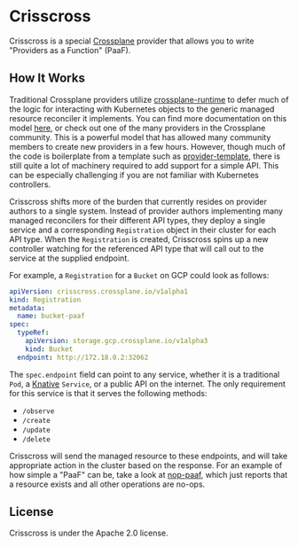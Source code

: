 # Crisscross

Crisscross is a special [Crossplane](https://crossplane.io/) provider that
allows you to write "Providers as a Function" (PaaF).

## How It Works

Traditional Crossplane providers utilize
[crossplane-runtime](https://github.com/crossplane/crossplane-runtime) to defer
much of the logic for interacting with Kubernetes objects to the generic managed
resource reconciler it implements. You can find more documentation on this model
[here](https://crossplane.io/docs/v0.14/contributing/provider_development_guide.html),
or check out one of the many providers in the Crossplane community. This is a
powerful model that has allowed many community members to create new providers
in a few hours. However, though much of the code is boilerplate from a template
such as [provider-template](https://github.com/crossplane/provider-template),
there is still quite a lot of machinery required to add support for a simple
API. This can be especially challenging if you are not familiar with Kubernetes
controllers.

Crisscross shifts more of the burden that currently resides on provider authors
to a single system. Instead of provider authors implementing many managed
reconcilers for their different API types, they deploy a single service and a
corresponding `Registration` object in their cluster for each API type. When the
`Registration` is created, Crisscross spins up a new controller watching for the
referenced API type that will call out to the service at the supplied endpoint.

For example, a `Registration` for a `Bucket` on GCP could look as follows:

```yaml
apiVersion: crisscross.crossplane.io/v1alpha1
kind: Registration
metadata:
  name: bucket-paaf
spec:
  typeRef:
    apiVersion: storage.gcp.crossplane.io/v1alpha3
    kind: Bucket
  endpoint: http://172.18.0.2:32062
```

The `spec.endpoint` field can point to any service, whether it is a traditional
`Pod`, a [Knative](https://knative.dev/) `Service`, or a public API on the
internet. The only requirement for this service is that it serves the following
methods:

- `/observe`
- `/create`
- `/update`
- `/delete`

Crisscross will send the managed resource to these endpoints, and will take
appropriate action in the cluster based on the response. For an example of how
simple a "PaaF" can be, take a look at [nop-paaf](/examples/nop-paaf), which
just reports that a resource exists and all other operations are no-ops.

## License

Crisscross is under the Apache 2.0 license.
